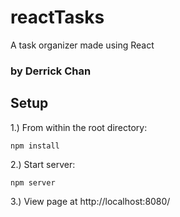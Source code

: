 # reactTasks
A task organizer made using React
### by Derrick Chan

## Setup
1.) From within the root directory:
```
npm install
```

2.) Start server:
```
npm server
```

3.) View page at http://localhost:8080/
